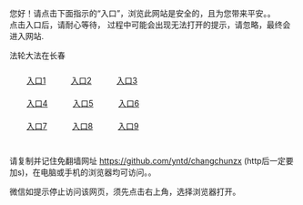 您好！请点击下面指示的“入口”，浏览此网站是安全的，且为您带来平安。。 <br/>
点击入口后，请耐心等待， 过程中可能会出现无法打开的提示，请忽略，最终会进入网站. </br>

法轮大法在长春<br/>
<div style="padding:10px"><a style="margin:20px" target="_blank" href="https://dh9npj0xceh4b.cloudfront.net/2Qpsp?zcilm" id="ccLink1" rel="nofollow">入口1</a> <a target="_blank" style="margin:20px" href="https://d23wpa6qbfirh8.cloudfront.net/2Qpsp?wqxkdqr" id="ccLink2" rel="nofollow">入口2</a> <a style="margin:20px" target="_blank" href="https://d37wkx9p0xwhzp.cloudfront.net/2Qpsp?lsvaf" id="ccLink3" rel="nofollow">入口3</a></div>

<div style="padding:10px" ><a style="margin:20px" target="_blank" href="https://dh9npj0xceh4b.cloudfront.net/2Qpsp?zcilm" id="ccLink4" rel="nofollow">入口4</a> <a style="margin:20px" href="https://d23wpa6qbfirh8.cloudfront.net/2Qpsp?wqxkdqr" target="_blank" id="ccLink5" rel="nofollow">入口5</a> <a style="margin:20px" href="https://d37wkx9p0xwhzp.cloudfront.net/2Qpsp?lsvaf" target="_blank" id="ccLink6" rel="nofollow">入口6</a></div>

<div style="padding:10px"><a style="margin:20px" target="_blank" href="https://dh9npj0xceh4b.cloudfront.net/2Qpsp?zcilm" id="ccLink7" rel="nofollow">入口7</a> <a style="margin:20px" href="https://d23wpa6qbfirh8.cloudfront.net/2Qpsp?wqxkdqr" target="_blank" id="ccLink8" rel="nofollow">入口8</a> <a style="margin:20px" target="_blank" href="https://d37wkx9p0xwhzp.cloudfront.net/2Qpsp?lsvaf" id="ccLink9" rel="nofollow">入口9</a></div>

<br/>



请复制并记住免翻墙网址 https://github.com/yntd/changchunzx (http后一定要加s)，在电脑或手机的浏览器均可访问。。<br/>

微信如提示停止访问该网页，须先点击右上角，选择浏览器打开。
